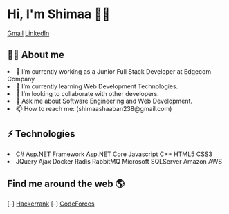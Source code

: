 #  Hi, I'm Shimaa 👩‍💻
[Gmail](shimaashaaban238@gmail.com) [LinkedIn](www.linkedin.com/in/shimaa-shaaban-83a56718b)

## 👩‍💻 About me
<li>🔭 I’m currently working as a Junior Full Stack Developer at Edgecom Company</li>
<li> 🌱 I’m currently learning Web Development Technologies.</li>
<li>👯 I’m looking to collaborate with other developers.</li> 
<li>💬 Ask me about Software Engineering and Web Development.</li>  
<li>📫 How to reach me: (shimaashaaban238@gmail.com)</li> 

##  ⚡ Technologies

 <li> C#  Asp.NET Framework Asp.NET Core Javascript C++ HTML5 CSS3</li>
<li>JQuery  Ajax Docker Radis RabbitMQ  Microsoft SQLServer Amazon AWS</li>
 
## Find me around the web 🌎
[-] [Hackerrank](https://www.hackerrank.com/profile/shimaashaaban238) 
[-] [CodeForces](https://codeforces.com/profile/shimaa31)
